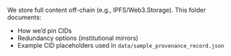 We store full content off-chain (e.g., IPFS/Web3.Storage). This folder documents:
- How we’d pin CIDs
- Redundancy options (institutional mirrors)
- Example CID placeholders used in `data/sample_provenance_record.json`
